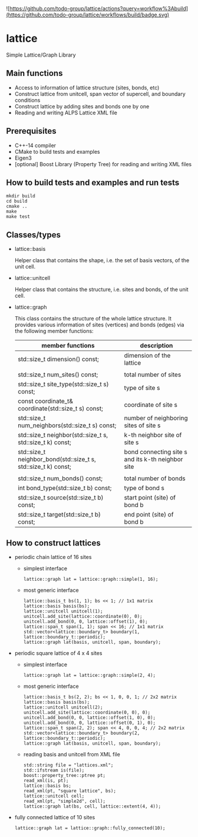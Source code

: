 ![https://github.com/todo-group/lattice/actions?query=workflow%3Abuild](https://github.com/todo-group/lattice/workflows/build/badge.svg)

# lattice

Simple Lattice/Graph Library

## Main functions

* Access to information of lattice structure (sites, bonds, etc)
* Construct lattice from unitcell, span vector of supercell, and boundary conditions
* Construct lattice by adding sites and bonds one by one
* Reading and writing ALPS Lattice XML file

## Prerequisites

* C++-14 compiler
* CMake to build tests and examples
* Eigen3
* [optional] Boost Library (Property Tree) for reading and writing XML files

## How to build tests and examples and run tests

```
mkdir build
cd build
cmake ..
make
make test
```

## Classes/types

* lattice::basis

  Helper class that contains the shape, i.e. the set of basis vectors, of the unit cell.

* lattice::unitcell

  Helper class that contains the structure, i.e. sites and bonds, of the unit cell.
  
* lattice::graph

  This class contains the structure of the whole lattice structure. It provides various information of sites (vertices) and bonds (edges) via the following member functions:

  |  member functions  |  description  |
  | ---- | ---- |
  | std::size\_t dimension() const; | dimension of the lattice |
  |||
  | std::size\_t num\_sites() const; | total number of sites |
  | std::size\_t site\_type(std::size\_t s) const; | type of site s |
  | const coordinate\_t& coordinate(std::size\_t s) const; | coordinate of site s |
  | std::size\_t num\_neighbors(std::size\_t s) const; | number of neighboring sites of site s  |
  | std::size\_t neighbor(std::size\_t s, std::size\_t k) const; | k-th neighbor site of site s |
  | std::size\_t neighbor\_bond(std::size\_t s, std::size\_t k) const; | bond connecting site s and its k-th neighbor site |
  |||
  | std::size\_t num\_bonds() const; | total number of bonds |
  | int bond\_type(std::size\_t b) const; | type of bond s |
  | std::size\_t source(std::size\_t b) const; | start point (site) of bond b |
  | std::size\_t target(std::size\_t b) const; | end point (site) of bond b |
  
## How to construct lattices

* periodic chain lattice of 16 sites

  * simplest interface

     ```
     lattice::graph lat = lattice::graph::simple(1, 16);
     ```
    
  * most generic interface

     ```
     lattice::basis_t bs(1, 1); bs << 1; // 1x1 matrix
     lattice::basis basis(bs);
     lattice::unitcell unitcell(1);
     unitcell.add_site(lattice::coordinate(0), 0);
     unitcell.add_bond(0, 0, lattice::offset(1), 0);
     lattice::span_t span(1, 1); span << 16; // 1x1 matrix
     std::vector<lattice::boundary_t> boundary(1, lattice::boundary_t::periodic);
     lattice::graph lat(basis, unitcell, span, boundary);
     ```
     
* periodic square lattice of 4 x 4 sites

  * simplest interface

     ```
     lattice::graph lat = lattice::graph::simple(2, 4);
     ```
    
  * most generic interface

     ```
     lattice::basis_t bs(2, 2); bs << 1, 0, 0, 1; // 2x2 matrix
     lattice::basis basis(bs);
     lattice::unitcell unitcell(2);
     unitcell.add_site(lattice::coordinate(0, 0), 0);
     unitcell.add_bond(0, 0, lattice::offset(1, 0), 0);
     unitcell.add_bond(0, 0, lattice::offset(0, 1), 0);
     lattice::span_t span(2, 2); span << 4, 0, 0, 4; // 2x2 matrix
     std::vector<lattice::boundary_t> boundary(2, lattice::boundary_t::periodic);
     lattice::graph lat(basis, unitcell, span, boundary);
     ```

   * reading basis and unitcell from XML file
   
      ```
      std::string file = "lattices.xml";
      std::ifstream is(file);
      boost::property_tree::ptree pt;
      read_xml(is, pt);
      lattice::basis bs;
      read_xml(pt, "square lattice", bs);
      lattice::unitcell cell;
      read_xml(pt, "simple2d", cell);
      lattice::graph lat(bs, cell, lattice::extent(4, 4));
      ```

* fully connected lattice of 10 sites

  ```
  lattice::graph lat = lattice::graph::fully_connected(10);
  ```

